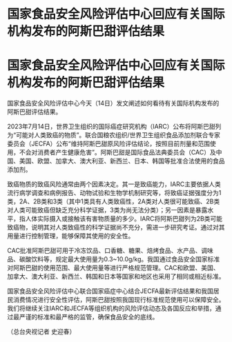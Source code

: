 # 国家食品安全风险评估中心回应有关国际机构发布的阿斯巴甜评估结果

# 国家食品安全风险评估中心回应有关国际机构发布的阿斯巴甜评估结果

国家食品安全风险评估中心今天（14日）发文阐述如何看待有关国际机构发布的阿斯巴甜评估结果。

2023年7月14日，世界卫生组织的国际癌症研究机构（IARC）公布将阿斯巴甜列为“可能对人类致癌的物质”。联合国粮农组织/世界卫生组织食品添加剂联合专家委员会（JECFA）公布“维持阿斯巴甜原风险评估结论，按照目前剂量和范围使用，不会对消费者产生健康危害”。阿斯巴甜是国际食品法典委员会（CAC）及中国、美国、欧盟、加拿大、澳大利亚、新西兰、日本、韩国等批准合法使用的食品添加剂。

致癌物质的致癌风险通常由两个因素决定。其一是致癌能力，IARC主要依据人类流行病学调查和病例报告、动物试验和生物学机制研究等，将致癌证据强度分为1类，2A、2B类和3类（其中1类具有人类致癌性，2A类对人类很可能致癌、2B类对人类可能致癌但缺乏充分科学证据，3类为尚无法分类）；另一因素是暴露水平，指人体实际摄入或接触该有害物质量的多少。IARC将阿斯巴甜列为2B类可能致癌物，说明其对人类致癌性的科学证据尚不充分，需进一步研究考证。通过对其用量进行控制管理，能够保障其使用的安全性。

CAC批准阿斯巴甜可用于冷冻饮品、口香糖、糖果、焙烤食品、水产品、调味品、碳酸饮料等，规定最大使用量为0.3~10.0g/kg。我国通过食品安全国家标准对阿斯巴甜的使用范围、最大使用量等进行严格规范管理。CAC和欧盟、美国、加拿大、澳大利亚、新西兰、韩国和日本等国家和地区也采用了相同或相近标准。

国家食品安全风险评估中心联合国家癌症中心结合JECFA最新评估结果和我国居民消费情况进行安全性评估，阿斯巴甜按照我国现行标准规范使用可以保障安全。我们将继续关注IARC和JECFA等组织机构的风险评估动态及各国反应和举措，通过最严谨的标准和最严格的监管，确保食品安全的底线。

（总台央视记者 史迎春）

